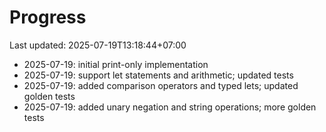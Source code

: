 # Progress

Last updated: 2025-07-19T13:18:44+07:00

- 2025-07-19: initial print-only implementation
- 2025-07-19: support let statements and arithmetic; updated tests
- 2025-07-19: added comparison operators and typed lets; updated golden tests
- 2025-07-19: added unary negation and string operations; more golden tests
